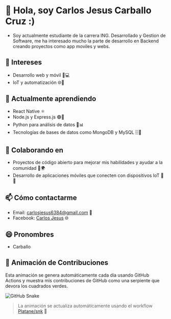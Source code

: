 # 👋 Hola, soy Carlos Jesus Carballo Cruz :)
- Soy actualmente estudiante de la carrera ING. Desarrollado y Gestion de Software, me ha interesado mucho la parte de desarrollo en Backend creando proyectos como app moviles y webs.

## 👀 Intereses
- Desarrollo web y móvil 📱💻
- IoT y automatización 🌐🔧

## 🌱 Actualmente aprendiendo
- React Native ⚛️
- Node.js y Express.js 🟢🚀
- Python para análisis de datos 🐍📊
- Tecnologías de bases de datos como MongoDB y MySQL 🗄️💾

## 💞️ Colaborando en
- Proyectos de código abierto para mejorar mis habilidades y ayudar a la comunidad 👐🌍
- Desarrollo de aplicaciones móviles que conecten con dispositivos IoT 📲🔌

## 📫 Cómo contactarme
- Email: [carlosjesus6384@gmail.com](carlosjesus6384@gmail.com) 📧
- Facebook: [Carlos Jesus](https://www.facebook.com/carlosjesus.carballocruz.1) 🌐
## 😄 Pronombres
- Carballo 

## 🐍 Animación de Contribuciones
Esta animación se genera automáticamente cada día usando GitHub Actions y muestra mis contribuciones de GitHub como una serpiente que devora los cuadrados verdes.

![GitHub Snake](output/github-contribution-grid-snake.svg)

> La animación se actualiza automáticamente usando el workflow [Platane/snk](https://github.com/Platane/snk) 🚀
